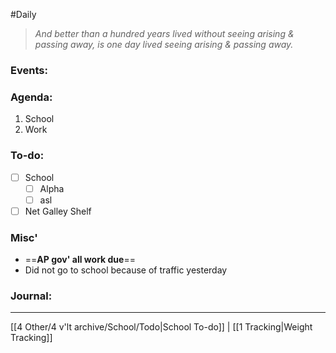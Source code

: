 #Daily
>*And better than a hundred years lived without seeing arising & passing away, is one day lived seeing arising & passing away.*
### Events:


### Agenda:
1. School
2. Work

### To-do:
- [ ] School
	- [ ] Alpha
	- [ ] asl

- [ ] Net Galley Shelf

### Misc'
- ==**AP gov' all work due**==
- Did not go to school because of traffic yesterday
### Journal:

---
[[4 Other/4 v'lt archive/School/Todo|School To-do]] | [[1 Tracking|Weight Tracking]]
